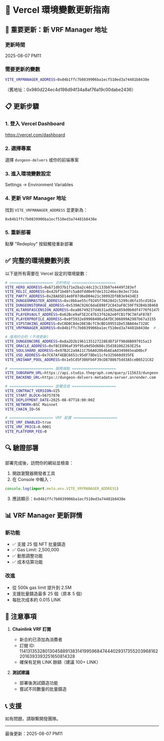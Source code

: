 # 📝 Vercel 環境變數更新指南

## 🚨 重要更新：新 VRF Manager 地址

### 更新時間
2025-08-07 PM11

### 需要更新的變數
```bash
VITE_VRFMANAGER_ADDRESS=0x84b1ffc7b0839906ba1ecf510ed3a74481b8438e
```
（舊地址：0x980d224ec4d198d94f34a8af76a19c00dabe2436）

## 📋 更新步驟

### 1. 登入 Vercel Dashboard
https://vercel.com/dashboard

### 2. 選擇專案
選擇 `dungeon-delvers` 或你的前端專案

### 3. 進入環境變數設定
Settings → Environment Variables

### 4. 更新 VRF Manager 地址
找到 `VITE_VRFMANAGER_ADDRESS` 並更新為：
```
0x84b1ffc7b0839906ba1ecf510ed3a74481b8438e
```

### 5. 重新部署
點擊 "Redeploy" 按鈕觸發重新部署

## ✅ 完整的環境變數列表

以下是所有需要在 Vercel 設定的環境變數：

```bash
# ==================== 合約地址 ====================
VITE_HERO_ADDRESS=0x671d937b171e2ba2c4dc23c133b07e4449f283ef
VITE_RELIC_ADDRESS=0x42bf1bd8fc5a8dfdd0e97de131246ec0e3ec73da
VITE_PARTY_ADDRESS=0x28A85D14e0F87d6eD04e21c30992Df8B3e9434E3
VITE_DUNGEONMASTER_ADDRESS=0xc0bbae55cf9245f76628d2c5299cd6fa35cd102a
VITE_DUNGEONSTORAGE_ADDRESS=0x539AC926C6daE898f2C843aF8C59Ff92B4b3B468
VITE_ALTAROFASCENSION_ADDRESS=0xa86749237d4631ad92ba859d0b0df4770f6147ba
VITE_PLAYERVAULT_ADDRESS=0x62Bce9aF5E2C47b13f62A2e0fCB1f9C7AfaF8787
VITE_PLAYERPROFILE_ADDRESS=0x0f5932e89908400a5AfDC306899A2987b67a3155
VITE_VIPSTAKING_ADDRESS=0xC0D8C84e28E5BcfC9cBD109551De53BA04e7328C
VITE_VRFMANAGER_ADDRESS=0x84b1ffc7b0839906ba1ecf510ed3a74481b8438e  # ⚠️ 新地址

# 復用的合約 (不用更新)
VITE_DUNGEONCORE_ADDRESS=0x8a2D2b1961135127228EdD71Ff98d6B097915a13
VITE_ORACLE_ADDRESS=0xf8CE896aF39f95a9d5Dd688c35d381062263E25a
VITE_SOULSHARD_ADDRESS=0x97B2C2a9A11C7b6A020b4bAEaAd349865eaD0bcF
VITE_USD_ADDRESS=0x7C67Af4EBC6651c95dF78De11cfe325660d935FE
VITE_UNISWAP_POOL_ADDRESS=0x1e5Cd5F386Fb6F39cD8788675dd3A5ceB6521C82

# ==================== 服務端點 ====================
VITE_SUBGRAPH_URL=https://api.studio.thegraph.com/query/115633/dungeon-delvers---bsc/v3.8.2
VITE_BACKEND_URL=https://dungeon-delvers-metadata-server.onrender.com

# ==================== 部署信息 ====================
VITE_CONTRACT_VERSION=V25
VITE_START_BLOCK=56757876
VITE_DEPLOYMENT_DATE=2025-08-07T18:00:00Z
VITE_NETWORK=BSC Mainnet
VITE_CHAIN_ID=56

# ==================== VRF 配置 ====================
VITE_VRF_ENABLED=true
VITE_VRF_PRICE=0.0001
VITE_PLATFORM_FEE=0
```

## 🔍 驗證部署

部署完成後，訪問你的網站並檢查：
1. 開啟瀏覽器開發者工具
2. 在 Console 中輸入：
```javascript
console.log(import.meta.env.VITE_VRFMANAGER_ADDRESS)
```
3. 應該顯示：`0x84b1ffc7b0839906ba1ecf510ed3a74481b8438e`

## 📊 VRF Manager 更新詳情

### 新功能
- ✅ 支援 25 個 NFT 批量鑄造
- ✅ Gas Limit: 2,500,000
- ✅ 動態調整功能
- ✅ 成本估算功能

### 改進
- 從 500k gas limit 提升到 2.5M
- 支援批量鑄造最多 25 個（原本 5 個）
- 每批次成本約 0.015 LINK

## 🚨 注意事項

1. **Chainlink VRF 訂閱**
   - 新合約已添加為消費者
   - 訂閱 ID: 114131353280130458891383141995968474440293173552039681622016393393251650814328
   - 確保有足夠 LINK 餘額（建議 100+ LINK）

2. **測試建議**
   - 部署後測試鑄造功能
   - 嘗試不同數量的批量鑄造

## 📞 支援

如有問題，請聯繫開發團隊。

---

最後更新：2025-08-07 PM11